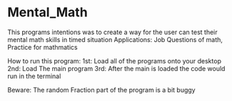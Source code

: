 # Mental_Math

This programs intentions was to create a way for the user can test their mental math skills in timed situation
Applications: Job Questions of math, Practice for mathmatics

How to run this program:
1st: Load all of the programs onto your desktop 
2nd: Load The main program
3rd: After the main is loaded the code would run in the terminal 

Beware: The random Fraction part of the program is a bit buggy

